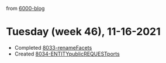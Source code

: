 from [6000-blog](../../../6000-blog.md)
# Tuesday (week 46), 11-16-2021

- Completed [8033-renameFacets](8033-renameFacets.md)
- Created [8034-ENTITYpublicREQUESTports](../../../../8activities/8034-ENTITYpublicREQUESTports.md)